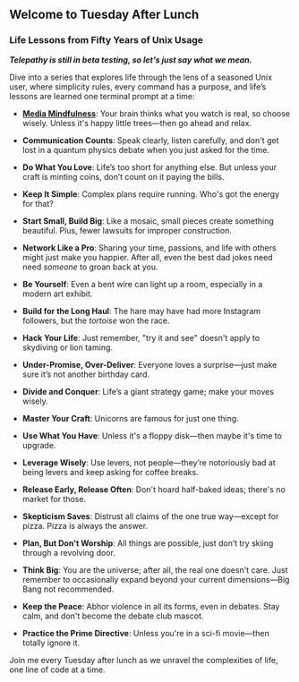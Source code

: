 ## Welcome to **Tuesday After Lunch**

### Life Lessons from Fifty Years of Unix Usage

***Telepathy is still in beta testing, so let's just say what we mean.***

Dive into a series that explores life through the lens of a seasoned Unix user, where simplicity rules, every command has a purpose, and life’s lessons are learned one terminal prompt at a time:

- **[Media Mindfulness](stardate-20240820.1222.md)**: Your brain thinks what you watch is real, so choose wisely. Unless it's happy little trees—then go ahead and relax.

- **Communication Counts**: Speak clearly, listen carefully, and don't get lost in a quantum physics debate when you just asked for the time.

- **Do What You Love**: Life’s too short for anything else. But unless your craft is minting coins, don’t count on it paying the bills.

- **Keep It Simple**: Complex plans require running. Who's got the energy for that?

- **Start Small, Build Big**: Like a mosaic, small pieces create something beautiful. Plus, fewer lawsuits for improper construction.

- **Network Like a Pro**: Sharing your time, passions, and life with others might just make you happier. After all, even the best dad jokes need need *someone* to groan back at you.

- **Be Yourself**: Even a bent wire can light up a room, especially in a modern art exhibit.

- **Build for the Long Haul**: The hare may have had more Instagram followers, but the *tortoise* won the race.

- **Hack Your Life**: Just remember, "try it and see" doesn't apply to skydiving or lion taming.

- **Under-Promise, Over-Deliver**: Everyone loves a surprise—just make sure it’s not another birthday card.

- **Divide and Conquer**: Life’s a giant strategy game; make your moves wisely.

- **Master Your Craft**: Unicorns are famous for just one thing.

- **Use What You Have**: Unless it's a floppy disk—then maybe it's time to upgrade.

- **Leverage Wisely**: Use levers, not people—they’re notoriously bad at being levers and keep asking for coffee breaks.

- **Release Early, Release Often**: Don't hoard half-baked ideas; there's no market for those.

- **Skepticism Saves**: Distrust all claims of the one true way—except for pizza. Pizza is always the answer.

- **Plan, But Don't Worship**: All things are possible, just don’t try skiing through a revolving door.

- **Think Big**: You are the universe; after all, the real one doesn't care. Just remember to occasionally expand beyond your current dimensions—Big Bang not recommended.

- **Keep the Peace**: Abhor violence in all its forms, even in debates. Stay calm, and don't become the debate club mascot.

- **Practice the Prime Directive**: Unless you're in a sci-fi movie—then totally ignore it.

Join me every Tuesday after lunch as we unravel the complexities of life, one line of code at a time.
